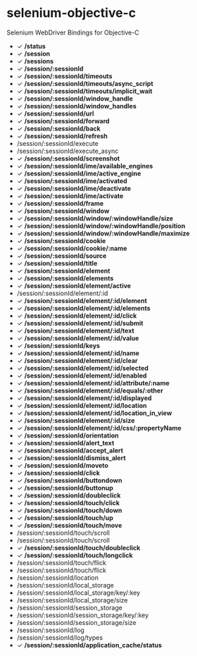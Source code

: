selenium-objective-c
====================

Selenium WebDriver Bindings for Objective-C

* &#10003; **/status**
* &#10003; **/session**
* &#10003; **/sessions**
* &#10003; **/session/:sessionId**
* &#10003; **/session/:sessionId/timeouts**
* &#10003; **/session/:sessionId/timeouts/async_script**
* &#10003; **/session/:sessionId/timeouts/implicit_wait**
* &#10003; **/session/:sessionId/window_handle**
* &#10003; **/session/:sessionId/window_handles**
* &#10003; **/session/:sessionId/url**
* &#10003; **/session/:sessionId/forward**
* &#10003; **/session/:sessionId/back**
* &#10003; **/session/:sessionId/refresh**
* /session/:sessionId/execute
* /session/:sessionId/execute_async
* &#10003; **/session/:sessionId/screenshot**
* &#10003; **/session/:sessionId/ime/available_engines**
* &#10003; **/session/:sessionId/ime/active_engine**
* &#10003; **/session/:sessionId/ime/activated**
* &#10003; **/session/:sessionId/ime/deactivate**
* &#10003; **/session/:sessionId/ime/activate**
* &#10003; **/session/:sessionId/frame**
* &#10003; **/session/:sessionId/window**
* &#10003; **/session/:sessionId/window/:windowHandle/size**
* &#10003; **/session/:sessionId/window/:windowHandle/position**
* &#10003; **/session/:sessionId/window/:windowHandle/maximize**
* &#10003; **/session/:sessionId/cookie**
* &#10003; **/session/:sessionId/cookie/:name**
* &#10003; **/session/:sessionId/source**
* &#10003; **/session/:sessionId/title**
* &#10003; **/session/:sessionId/element**
* &#10003; **/session/:sessionId/elements**
* &#10003; **/session/:sessionId/element/active**
* /session/:sessionId/element/:id
* &#10003; **/session/:sessionId/element/:id/element**
* &#10003; **/session/:sessionId/element/:id/elements**
* &#10003; **/session/:sessionId/element/:id/click**
* &#10003; **/session/:sessionId/element/:id/submit**
* &#10003; **/session/:sessionId/element/:id/text**
* &#10003; **/session/:sessionId/element/:id/value**
* &#10003; **/session/:sessionId/keys**
* &#10003; **/session/:sessionId/element/:id/name**
* &#10003; **/session/:sessionId/element/:id/clear**
* &#10003; **/session/:sessionId/element/:id/selected**
* &#10003; **/session/:sessionId/element/:id/enabled**
* &#10003; **/session/:sessionId/element/:id/attribute/:name**
* &#10003; **/session/:sessionId/element/:id/equals/:other**
* &#10003; **/session/:sessionId/element/:id/displayed**
* &#10003; **/session/:sessionId/element/:id/location**
* &#10003; **/session/:sessionId/element/:id/location_in_view**
* &#10003; **/session/:sessionId/element/:id/size**
* &#10003; **/session/:sessionId/element/:id/css/:propertyName**
* &#10003; **/session/:sessionId/orientation**
* &#10003; **/session/:sessionId/alert_text**
* &#10003; **/session/:sessionId/accept_alert**
* &#10003; **/session/:sessionId/dismiss_alert**
* &#10003; **/session/:sessionId/moveto**
* &#10003; **/session/:sessionId/click**
* &#10003; **/session/:sessionId/buttondown**
* &#10003; **/session/:sessionId/buttonup**
* &#10003; **/session/:sessionId/doubleclick**
* &#10003; **/session/:sessionId/touch/click**
* &#10003; **/session/:sessionId/touch/down**
* &#10003; **/session/:sessionId/touch/up**
* &#10003; **/session/:sessionId/touch/move**
* /session/:sessionId/touch/scroll
* /session/:sessionId/touch/scroll
* &#10003; **/session/:sessionId/touch/doubleclick**
* &#10003; **/session/:sessionId/touch/longclick**
* /session/:sessionId/touch/flick
* /session/:sessionId/touch/flick
* /session/:sessionId/location
* /session/:sessionId/local_storage
* /session/:sessionId/local_storage/key/:key
* /session/:sessionId/local_storage/size
* /session/:sessionId/session_storage
* /session/:sessionId/session_storage/key/:key
* /session/:sessionId/session_storage/size
* /session/:sessionId/log
* /session/:sessionId/log/types
* &#10003; **/session/:sessionId/application_cache/status**
